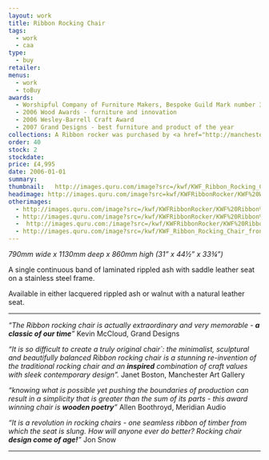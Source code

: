 ```yaml
---
layout: work
title: Ribbon Rocking Chair
tags:
  - work
  - caa
type:
  - buy
retailer:
menus:
  - work
  - toBuy
awards:
  - Worshipful Company of Furniture Makers, Bespoke Guild Mark number 373
  - 2006 Wood Awards - furniture and innovation
  - 2006 Wesley-Barrell Craft Award
  - 2007 Grand Designs - best furniture and product of the year
collections: A Ribbon rocker was purchased by <a href="http://manchesterartgallery.org/" alt="Manchester Museum of Modern Art">Manchester Museum of Modern Art</a> for their permanent collection.
order: 40
stock: 2
stockdate:
price: £4,995
date: 2006-01-01
summary:
thumbnail:   http://images.quru.com/image?src=/kwf/KWF_Ribbon_Rocking_Chair_side_on_white.jpg&width=175&height=175&fill=%23ffffff&left=0.07428571428571429&top=0.06285714285714286&right=0.9142857142857143&bottom=0.9257142857142857&format=jpg&strip=1
headimage: http://images.quru.com/image?src=kwf/KWFRibbonRocker/KWF%20Walnut%20Ribbon%20front%2034.jpeg&right=0.87813&left=0.10625
otherimages:
  - http://images.quru.com/image?src=/kwf/KWFRibbonRocker/KWF%20Ribbon%20rocking%20chair%20back.tif&width=175&height=175&left=0.03&top=0.133&right=0.97&bottom=0.75&format=jpg&strip=1
  - http://images.quru.com/image?src=/kwf/KWFRibbonRocker/KWF%20Ribbon%20rocking%20chair%20front%20on.tif&top=0.16&bottom=0.82&width=175&height=175&format=jpg&strip=1
  -  http://images.quru.com:/image?src=/kwf/KWFRibbonRocker/KWF%20Ribbon%20rocking%20chair%20side.tif&width=175&height=175&left=0.1&right=0.9&fill=auto&format=jpg&strip=1
  - http://images.quru.com/image?src=/kwf/KWF_Ribbon_Rocking_Chair_front_wide_on_white.jpg&fill=%23ffffff&left=0.22375&top=0.1&right=0.794&bottom=0.957&format=jpg&strip=1
---
```

_790mm wide x 1130mm deep x 860mm high (31” x 44&frac12;” x 33&frac34;”)_

A single continuous band of laminated rippled ash with saddle leather seat on a stainless steel frame.

Available in either lacquered rippled ash or walnut with a natural leather seat.

---

*“The Ribbon rocking chair is actually extraordinary and very memorable - __a classic of our time__”*
Kevin McCloud, Grand Designs

*“It is so difficult to create a truly original chair`: the minimalist, sculptural and beautifully balanced Ribbon rocking chair is a stunning re-invention of the traditional rocking chair and an __inspired__ combination of craft values with sleek contemporary design”.*
Janet Boston, Manchester Art Gallery

*“knowing what is possible yet pushing the boundaries of production can result in a simplicity that is greater than the sum of its parts - this award winning chair is __wooden poetry__”*
Allen Boothroyd, Meridian Audio

*“It is a revolution in rocking chairs - one seamless ribbon of timber from which the seat is slung. How will anyone ever do better? Rocking chair __design come of age!__”*
Jon Snow

---
